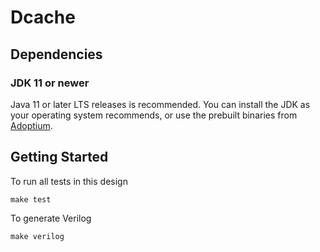 # Dcache
## Dependencies
### JDK 11 or newer
Java 11 or later LTS releases is recommended. You can install the JDK as your operating system recommends, or use the prebuilt binaries from [Adoptium](https://adoptium.net/).
## Getting Started
To run all tests in this design
```
make test
```
To generate Verilog
```
make verilog
```